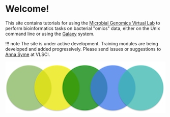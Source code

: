 # Welcome!

This site contains tutorials for using the
[Microbial Genomics Virtual Lab](http:/genome.edu.au/) to perform bioinformatics
tasks on bacterial "omics" data, either on the Unix command line or using
the [Galaxy](http://galaxyproject.org/) system.

!!! note
    The site is under active development. Training modules are being developed
    and added progressively. Please send issues or suggestions
    to [Anna Syme](mailto:anna.syme@gmail.com) at VLSCI.

![Logo](media/logos/sepsis-omics.png)
